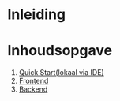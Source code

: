 # Inleiding 

# Inhoudsopgave
1. [Quick Start(lokaal via IDE)](./docs/quickstart_local.md)
2. [Frontend](./docs/frontend.md)
3. [Backend](./docs/backend.md)








